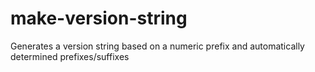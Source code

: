 # make-version-string
Generates a version string based on a numeric prefix and automatically determined prefixes/suffixes
